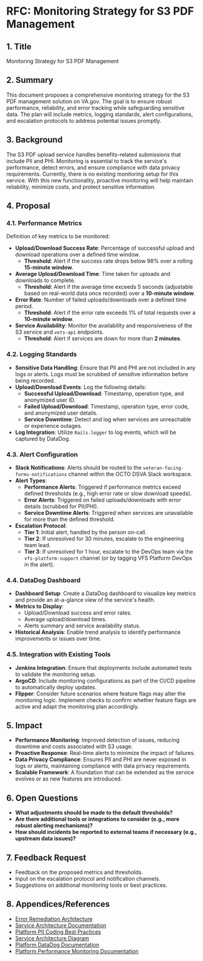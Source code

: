 # RFC: Monitoring Strategy for S3 PDF Management

## 1. Title

Monitoring Strategy for S3 PDF Management

## 2. Summary

This document proposes a comprehensive monitoring strategy for the S3 PDF management solution on VA.gov. The goal is to ensure robust performance, reliability, and error tracking while safeguarding sensitive data. The plan will include metrics, logging standards, alert configurations, and escalation protocols to address potential issues promptly.

## 3. Background

The S3 PDF upload service handles benefits-related submissions that include PII and PHI. Monitoring is essential to track the service's performance, detect errors, and ensure compliance with data privacy requirements. Currently, there is no existing monitoring setup for this service. With this new functionality, proactive monitoring will help maintain reliability, minimize costs, and protect sensitive information.

## 4. Proposal

### 4.1. Performance Metrics

Definition of key metrics to be monitored:

- **Upload/Download Success Rate**: Percentage of successful upload and download operations over a defined time window.
  - **Threshold**: Alert if the success rate drops below 98% over a rolling **15-minute window**.
- **Average Upload/Download Time**: Time taken for uploads and downloads to complete.
  - **Threshold**: Alert if the average time exceeds 5 seconds (adjustable based on real-world data once recorded) over a **10-minute window**.
- **Error Rate**: Number of failed uploads/downloads over a defined time period.
  - **Threshold**: Alert if the error rate exceeds 1% of total requests over a **10-minute window**.
- **Service Availability**: Monitor the availability and responsiveness of the S3 service and `vets-api` endpoints.
  - **Threshold**: Alert if services are down for more than **2 minutes**.

### 4.2. Logging Standards

- **Sensitive Data Handling**: Ensure that PII and PHI are not included in any logs or alerts. Logs must be scrubbed of sensitive information before being recorded.
- **Upload/Download Events**: Log the following details:
  - **Successful Upload/Download**: Timestamp, operation type, and anonymized user ID.
  - **Failed Upload/Download**: Timestamp, operation type, error code, and anonymized user details.
  - **Service Downtime**: Detect and log when services are unreachable or experience outages.
- **Log Integration**: Utilize `Rails.logger` to log events, which will be captured by DataDog.

### 4.3. Alert Configuration

- **Slack Notifications**: Alerts should be routed to the `veteran-facing-forms-notifications` channel within the OCTO DSVA Slack workspace.
- **Alert Types**:
  - **Performance Alerts**: Triggered if performance metrics exceed defined thresholds (e.g., high error rate or slow download speeds).
  - **Error Alerts**: Triggered on failed uploads/downloads with error details (scrubbed for PII/PHI).
  - **Service Downtime Alerts**: Triggered when services are unavailable for more than the defined threshold.
- **Escalation Protocol**:
  - **Tier 1**: Initial alert, handled by the person on-call.
  - **Tier 2**: If unresolved for 30 minutes, escalate to the engineering team lead.
  - **Tier 3**: If unresolved for 1 hour, escalate to the DevOps team via the `vfs-platform-support` channel (or by tagging VFS Platform DevOps in the alert).

### 4.4. DataDog Dashboard

- **Dashboard Setup**: Create a DataDog dashboard to visualize key metrics and provide an at-a-glance view of the service's health.
- **Metrics to Display**:
  - Upload/Download success and error rates.
  - Average upload/download times.
  - Alerts summary and service availability status.
- **Historical Analysis**: Enable trend analysis to identify performance improvements or issues over time.

### 4.5. Integration with Existing Tools

- **Jenkins Integration**: Ensure that deployments include automated tests to validate the monitoring setup.
- **ArgoCD**: Include monitoring configurations as part of the CI/CD pipeline to automatically deploy updates.
- **Flipper**: Consider future scenarios where feature flags may alter the monitoring logic. Implement checks to confirm whether feature flags are active and adapt the monitoring plan accordingly.

## 5. Impact

- **Performance Monitoring**: Improved detection of issues, reducing downtime and costs associated with S3 usage.
- **Proactive Response**: Real-time alerts to minimize the impact of failures.
- **Data Privacy Compliance**: Ensures PII and PHI are never exposed in logs or alerts, maintaining compliance with data privacy requirements.
- **Scalable Framework**: A foundation that can be extended as the service evolves or as new features are introduced.

## 6. Open Questions

- **What adjustments should be made to the default thresholds?**
- **Are there additional tools or integrations to consider (e.g., more robust alerting mechanisms)?**
- **How should incidents be reported to external teams if necessary (e.g., upstream data issues)?**

## 7. Feedback Request

- Feedback on the proposed metrics and thresholds.
- Input on the escalation protocol and notification channels.
- Suggestions on additional monitoring tools or best practices.

## 8. Appendices/References

- [Error Remediation Architecture](../../../../modules/simple_forms_api/app/services/simple_forms_api/form_remediation/docs/error_remediation_architecture.png)
- [Service Architecture Documentation](../../../../modules/simple_forms_api/app/services/simple_forms_api/form_remediation/docs/README.md)
- [Platform PII Coding Best Practices](https://depo-platform-documentation.scrollhelp.site/developer-docs/coding-best-practices-for-pii)
- [Service Architecture Diagram](../../../../modules/simple_forms_api/app/services/simple_forms_api/form_remediation/docs/error_remediation_architecture.png)
- [Platform DataDog Documentation](https://depo-platform-documentation.scrollhelp.site/developer-docs/get-acquainted-with-datadog)
- [Platform Performance Monitoring Documentation](https://depo-platform-documentation.scrollhelp.site/developer-docs/monitoring-performance)
